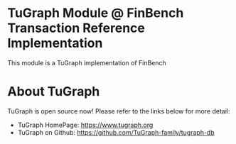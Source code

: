 # TuGraph Module @ FinBench Transaction Reference Implementation

This module is a TuGraph implementation of FinBench

# About TuGraph

TuGraph is open source now! Please refer to the links below for more detail:
- TuGraph HomePage: https://www.tugraph.org
- TuGraph on Github: https://github.com/TuGraph-family/tugraph-db
